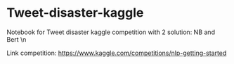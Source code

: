 # Tweet-disaster-kaggle

Notebook for Tweet disaster kaggle competition with 2 solution: NB and Bert \n

Link competition: https://www.kaggle.com/competitions/nlp-getting-started
